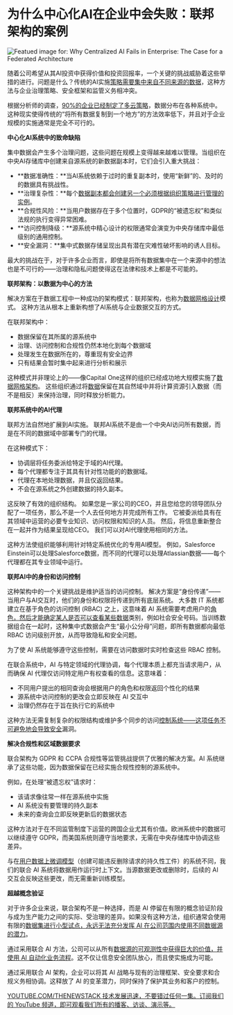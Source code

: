 # 为什么中心化AI在企业中会失败：联邦架构的案例

![Featued image for: Why Centralized AI Fails in Enterprise: The Case for a Federated Architecture](https://cdn.thenewstack.io/media/2025/03/58b3b4df-alex-kotliarskyi-qbpzgqemskg-unsplash-1024x683.jpg)

随着公司希望从其AI投资中获得价值和投资回报率，一个关键的挑战威胁着这些举措的进行。问题是什么？传统的AI实施[策略需要集中来自不同来源的数据](https://thenewstack.io/choosing-the-right-database-strategy-on-premises-or-cloud/)，这种方法与企业治理策略、安全框架和监管义务相冲突。

根据分析师的调查，[90%的企业已经制定了多云策略](https://thenewstack.io/multicloud-why-its-the-best-choice-for-data/)，数据分布在各种系统中。 这种现实使得传统的“将所有数据复制到一个地方”的方法效率低下，并且对于企业规模的实施通常是完全不可行的。

**中心化AI系统中的致命缺陷**

集中数据会产生多个治理问题，这些问题在规模上变得越来越难以管理。当组织在中央AI存储库中创建来自源系统的新数据副本时，它们会引入重大挑战：

*   **数据准确性：**当AI系统依赖于过时的重复副本时，使用“新鲜”的、及时的的数据具有挑战性。
*   **治理复杂性：**每个[数据副本都会创建另一个必须根据组织策略进行管理的实例](https://thenewstack.io/aws-brings-trusted-extension-support-to-managed-postgres/)。
*   **合规性风险：**当用户数据存在于多个位置时，GDPR的“被遗忘权”和类似法规的执行变得异常困难。
*   **访问控制降级：**源系统中精心设计的权限通常会演变为中央存储库中最低级别的通用控制。
*   **安全漏洞：**集中式数据存储呈现出具有潜在灾难性破坏影响的诱人目标。

最大的挑战在于，对于许多企业而言，即使是将所有数据集中在一个来源中的想法也是不可行的——治理和隐私问题使得这在法律和技术上都是不可能的。

**联邦架构：以数据为中心的方法**

解决方案在于数据工程中一种成功的架构模式：联邦架构，也称为[数据网格设计](https://thenewstack.io/designing-a-data-mesh-to-reign-in-data-sprawl/)模式。 这种方法从根本上重新构想了AI系统与企业数据交互的方式。

在联邦架构中：

*   数据保留在其所属的源系统中
*   治理、访问控制和合规性仍然本地化到每个数据域
*   处理发生在数据所在的，尊重现有安全边界
*   只有结果会暂时集中起来进行分析和展示

这种模式并非理论上的——像Capital One这样的组织已经成功地大规模实施了[数据网格架构](https://www.capitalone.com/tech/cloud/data-mesh-for-data-governance/)。 这些组织通过将[数据](https://thenewstack.io/python-mqtt-tutorial-store-iot-metrics-with-influxdb/)保留在其自然域中并将计算资源引入数据（而不是相反）来保持治理，同时释放分析能力。

**联邦系统中的AI代理**

联邦方法自然地扩展到AI实施。 联邦AI系统不是由一个中央AI访问所有数据，而是在不同的数据域中部署专门的代理。

在这种模式下：

*   协调层将任务委派给特定于域的AI代理。
*   每个代理都专注于其具有针对性功能的的数据域。
*   代理在本地处理数据，并且仅返回结果。
*   不会在源系统之外创建数据的持久副本。

这反映了有效的组织结构。 如果您是一家公司的CEO，并且您给您的领导团队分配了一项任务，那么不是一个人去任何地方并完成所有工作。 它被委派给具有在其领域中运营的必要专业知识、访问权限和知识的人员。 然后，将信息重新整合在一起并作为结果呈现给CEO。 我们可以对AI代理使用相同的方法。

这种方法使组织能够利用针对特定系统优化的专用AI模型。 例如，Salesforce Einstein可以处理Salesforce数据，而不同的代理可以处理Atlassian数据——每个代理都在其专业领域中运行。

**联邦AI中的身份和访问控制**

这种架构中的一个关键挑战是维护适当的访问控制。 解决方案是“身份传递”——当用户与AI交互时，他们的身份和权限将传递到所有底层系统。
大多数 IT 系统都建立在基于角色的访问控制 (RBAC) 之上，这意味着 AI 系统需要考虑用户的[角色，然后才能确定某人是否可以查看某些数据](https://thenewstack.io/how-time-plays-a-crucial-role-in-aggregating-mobile-data/)类别，例如社会安全号码。当训练数据组合在一起时，这种集中式数据会产生“最小公分母”问题，即所有数据都向最低 RBAC 访问级别开放，从而导致隐私和安全问题。

为了使 AI 系统能够遵守这些控制，需要在访问数据时实时检查这些 RBAC 控制。

在联合系统中，AI 与特定领域的代理协调，每个代理本质上都充当请求用户，从而确保 AI 代理仅访问特定用户有权查看的信息。这意味着：

- 不同用户提出的相同查询会根据用户的角色和权限返回个性化的结果
- 源系统中访问控制的更改会立即反映在 AI 交互中
- 治理仍然存在于旨在执行它的系统中

这种方法无需复制复杂的权限结构或维护多个同步的访问[控制系统——这项任务不可避免地会导致安全](https://thenewstack.io/role-based-access-control-five-common-authorization-patterns/)漏洞。

**解决合规性和区域数据要求**

联合架构为 GDPR 和 CCPA 合规性等监管挑战提供了优雅的解决方案。AI 系统继承了这些功能，因为数据保留在已经实施合规性控制的源系统中。

例如，在处理“被遗忘权”请求时：

- 该请求像往常一样在源系统中实施
- AI 系统没有要管理的持久副本
- 未来的查询会立即反映更新后的数据状态

这种方法对于在不同监管制度下运营的跨国企业尤其有价值。欧洲系统中的数据可以继续遵守 GDPR，而美国系统则遵守当地要求，无需在中央存储库中协调这些差异。

与在[用户数据上微调模型](https://thenewstack.io/data-modeling-part-2-method-for-time-series-databases/)（创建可能违反删除请求的持久性工件）的系统不同，我们的联合 AI 系统将数据用作运行时上下文。当源数据更改或删除时，后续的 AI 交互会反映这些更改，而无需重新训练模型。

**超越概念验证**

对于许多企业来说，联合架构不是一种选择，而是 AI 停留在有限的概念验证阶段与成为生产能力之间的实际、受治理的差异。如果没有这种方法，组织通常会使用有限的[数据集进行小型试点，永远无法充分发挥 AI 在公司范围内使用不同数据源的潜力](https://thenewstack.io/can-companies-really-self-host-at-scale/)。

通过采用联合 AI 方法，公司可以从所有[数据源的可观测性中获得巨大的价值，并使用 AI 自动化业务流程](https://thenewstack.io/how-event-processing-builds-business-speed-and-agility/)。这不仅让信息安全团队放心，而且使实施成为可能。

通过采用联合 AI 架构，企业可以将其 AI 战略与现有的治理框架、安全要求和合规义务相协调。这释放了 AI 的变革潜力，同时保持了保护其业务和客户的控制。

[YOUTUBE.COM/THENEWSTACK
技术发展迅速，不要错过任何一集。订阅我们的 YouTube 频道，即可观看我们所有的播客、访谈、演示等。](https://youtube.com/thenewstack?sub_confirmation=1)
